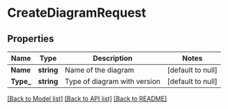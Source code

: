 # CreateDiagramRequest

## Properties
Name | Type | Description | Notes
------------ | ------------- | ------------- | -------------
**Name** | **string** | Name of the diagram | [default to null]
**Type_** | **string** | Type of diagram with version | [default to null]

[[Back to Model list]](../README.md#documentation-for-models) [[Back to API list]](../README.md#documentation-for-api-endpoints) [[Back to README]](../README.md)

